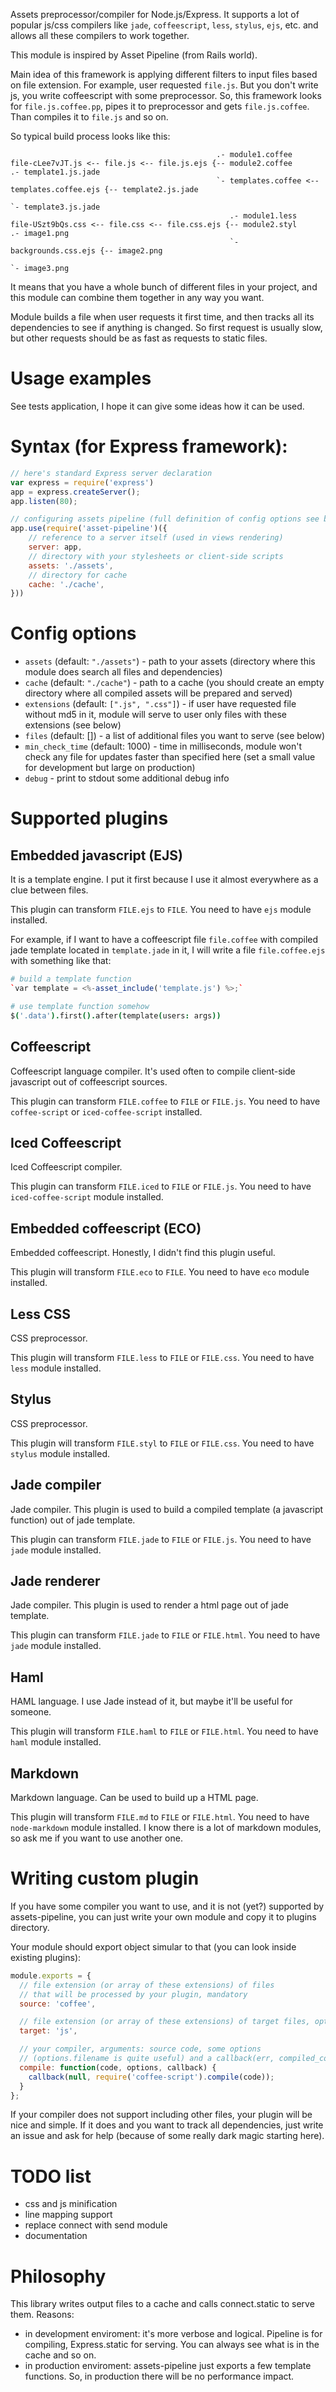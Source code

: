 Assets preprocessor/compiler for Node.js/Express. It supports a lot of popular js/css compilers like `jade`, `coffeescript`, `less`, `stylus`, `ejs`, etc. and allows all these compilers to work together.

This module is inspired by Asset Pipeline (from Rails world).

Main idea of this framework is applying different filters to input files based on file extension. For example, user requested	`file.js`. But you don't write js, you write coffeescript with some preprocessor. So, this framework looks for `file.js.coffee.pp`, pipes it to preprocessor and gets `file.js.coffee`. Than compiles it to `file.js` and so on.

So typical build process looks like this:
```
                                              .- module1.coffee
file-cLee7vJT.js <-- file.js <-- file.js.ejs {-- module2.coffee                             .- template1.js.jade
                                              `- templates.coffee <-- templates.coffee.ejs {-- template2.js.jade
                                                                                            `- template3.js.jade
                                                 .- module1.less
file-USzt9bQs.css <-- file.css <-- file.css.ejs {-- module2.styl         .- image1.png
                                                 `- backgrounds.css.ejs {-- image2.png
                                                                         `- image3.png
```

It means that you have a whole bunch of different files in your project, and this module can combine them together in any way you want.

Module builds a file when user requests it first time, and then tracks all its dependencies to see if anything is changed. So first request is usually slow, but other requests should be as fast as requests to static files.

# Usage examples

See tests application, I hope it can give some ideas how it can be used.

# Syntax (for Express framework):

```javascript
// here's standard Express server declaration
var express = require('express')
app = express.createServer();
app.listen(80);

// configuring assets pipeline (full definition of config options see below)
app.use(require('asset-pipeline')({
	// reference to a server itself (used in views rendering)
	server: app,
	// directory with your stylesheets or client-side scripts
	assets: './assets',
	// directory for cache
	cache: './cache',
}))
```

# Config options

- `assets` (default: `"./assets"`) - path to your assets (directory where this module does search all files and dependencies)
- `cache` (default: `"./cache"`) - path to a cache (you should create an empty directory where all compiled assets will be prepared and served)
- `extensions` (default: `[".js", ".css"]`) - if user have requested file without md5 in it, module will serve to user only files with these extensions (see below)
- `files` (default: []) - a list of additional files you want to serve (see below)
- `min_check_time` (default: 1000) - time in milliseconds, module won't check any file for updates faster than specified here (set a small value for development but large on production)
- `debug` - print to stdout some additional debug info

# Supported plugins

## Embedded javascript (EJS)

It is a template engine. I put it first because I use it almost everywhere as a clue between files.

This plugin can transform `FILE.ejs` to `FILE`. You need to have `ejs` module installed.

For example, if I want to have a coffeescript file `file.coffee` with compiled jade template located in `template.jade` in it, I will write a file `file.coffee.ejs` with something like that:

```coffeescript
# build a template function
`var template = <%-asset_include('template.js') %>;`

# use template function somehow
$('.data').first().after(template(users: args))
```

## Coffeescript

Coffeescript language compiler. It's used often to compile client-side javascript out of coffeescript sources.

This plugin can transform `FILE.coffee` to `FILE` or `FILE.js`. You need to have `coffee-script` or `iced-coffee-script` installed.

## Iced Coffeescript

Iced Coffeescript compiler.

This plugin can transform `FILE.iced` to `FILE` or `FILE.js`. You need to have `iced-coffee-script` module installed.

## Embedded coffeescript (ECO)

Embedded coffeescript. Honestly, I didn't find this plugin useful.

This plugin will transform `FILE.eco` to `FILE`. You need to have `eco` module installed.

## Less CSS

CSS preprocessor.

This plugin will transform `FILE.less` to `FILE` or `FILE.css`. You need to have `less` module installed.

## Stylus

CSS preprocessor.

This plugin will transform `FILE.styl` to `FILE` or `FILE.css`. You need to have `stylus` module installed.

## Jade compiler

Jade compiler. This plugin is used to build a compiled template (a javascript function) out of jade template.

This plugin can transform `FILE.jade` to `FILE` or `FILE.js`. You need to have `jade` module installed.

## Jade renderer

Jade compiler. This plugin is used to render a html page out of jade template.

This plugin can transform `FILE.jade` to `FILE` or `FILE.html`. You need to have `jade` module installed.

## Haml

HAML language. I use Jade instead of it, but maybe it'll be useful for someone.

This plugin will transform `FILE.haml` to `FILE` or `FILE.html`. You need to have `haml` module installed.

## Markdown

Markdown language. Can be used to build up a HTML page.

This plugin will transform `FILE.md` to `FILE` or `FILE.html`. You need to have `node-markdown` module installed. I know there is a lot of markdown modules, so ask me if you want to use another one.

# Writing custom plugin

If you have some compiler you want to use, and it is not (yet?) supported by assets-pipeline, you can just write your own module and copy it to plugins directory.

Your module should export object simular to that (you can look inside existing plugins):

```javascript
module.exports = {
  // file extension (or array of these extensions) of files 
  // that will be processed by your plugin, mandatory
  source: 'coffee',

  // file extension (or array of these extensions) of target files, optional
  target: 'js',

  // your compiler, arguments: source code, some options 
  // (options.filename is quite useful) and a callback(err, compiled_code)
  compile: function(code, options, callback) {
    callback(null, require('coffee-script').compile(code));
  }
};
```

If your compiler does not support including other files, your plugin will be nice and simple. If it does and you want to track all dependencies, just write an issue and ask for help (because of some really dark magic starting here).

# TODO list

- css and js minification
- line mapping support
- replace connect with send module
- documentation

# Philosophy

This library writes output files to a cache and calls connect.static to serve them.
Reasons:

- in development enviroment: it's more verbose and logical. Pipeline is for compiling, Express.static for serving. You can always see what is in the cache and so on.
- in production enviroment: assets-pipeline just exports a few template functions. So, in production there will be no performance impact.

